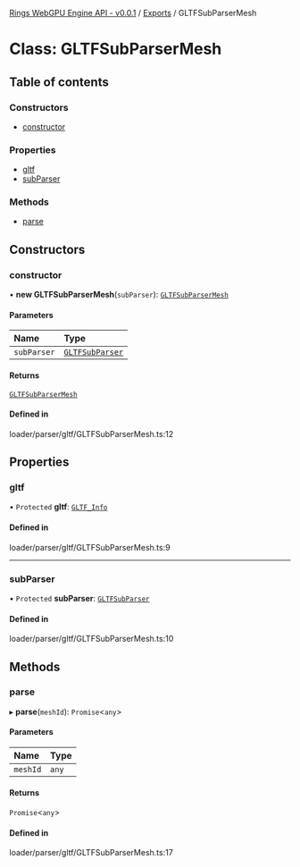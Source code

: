 [Rings WebGPU Engine API - v0.0.1](../README.md) / [Exports](../modules.md) / GLTFSubParserMesh

# Class: GLTFSubParserMesh

## Table of contents

### Constructors

- [constructor](GLTFSubParserMesh.md#constructor)

### Properties

- [gltf](GLTFSubParserMesh.md#gltf)
- [subParser](GLTFSubParserMesh.md#subparser)

### Methods

- [parse](GLTFSubParserMesh.md#parse)

## Constructors

### constructor

• **new GLTFSubParserMesh**(`subParser`): [`GLTFSubParserMesh`](GLTFSubParserMesh.md)

#### Parameters

| Name | Type |
| :------ | :------ |
| `subParser` | [`GLTFSubParser`](GLTFSubParser.md) |

#### Returns

[`GLTFSubParserMesh`](GLTFSubParserMesh.md)

#### Defined in

loader/parser/gltf/GLTFSubParserMesh.ts:12

## Properties

### gltf

• `Protected` **gltf**: [`GLTF_Info`](GLTF_Info.md)

#### Defined in

loader/parser/gltf/GLTFSubParserMesh.ts:9

___

### subParser

• `Protected` **subParser**: [`GLTFSubParser`](GLTFSubParser.md)

#### Defined in

loader/parser/gltf/GLTFSubParserMesh.ts:10

## Methods

### parse

▸ **parse**(`meshId`): `Promise`\<`any`\>

#### Parameters

| Name | Type |
| :------ | :------ |
| `meshId` | `any` |

#### Returns

`Promise`\<`any`\>

#### Defined in

loader/parser/gltf/GLTFSubParserMesh.ts:17
